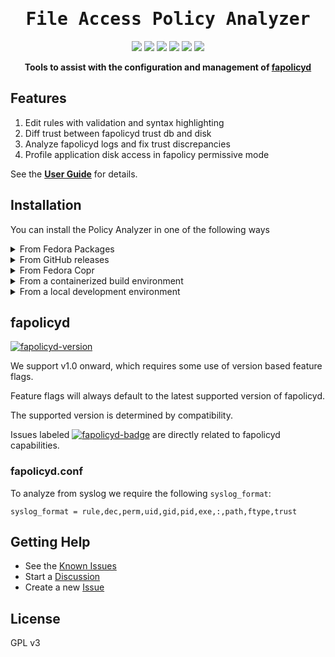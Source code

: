<div align="center">
  <h1><samp>File Access Policy Analyzer</samp></h1>


<p>
<a href="https://packages.fedoraproject.org/pkgs/fapolicy-analyzer/fapolicy-analyzer/"><img src="https://img.shields.io/fedora/v/fapolicy-analyzer?logo=fedora&label=Fedora&color=3c6eb4"></a>
<a href="https://github.com/ctc-oss/fapolicy-analyzer/releases"><img src="https://img.shields.io/github/v/release/ctc-oss/fapolicy-analyzer?color=4078c0&include_prereleases&label=GitHub&logo=github"></a>
<a href="https://copr.fedorainfracloud.org/coprs/ctc-oss/fapolicy-analyzer/"><img src="https://img.shields.io/badge/dynamic/json?color=B87333&logo=fedora&label=Copr&query=builds.latest.state&url=https%3A%2F%2Fcopr.fedorainfracloud.org%2Fapi_3%2Fpackage%3Fownername%3Dctc-oss%26projectname%3Dfapolicy-analyzer%26packagename%3Dfapolicy-analyzer%26with_latest_build%3DTrue"></a>
<img src="https://badgen.net/github/checks/ctc-oss/fapolicy-analyzer?label=CI">
<a href="https://scan.coverity.com/projects/ctc-oss-fapolicy-analyzer"><img src="https://img.shields.io/coverity/scan/26261?label=Coverity"></a>
<img src="https://img.shields.io/github/license/ctc-oss/fapolicy-analyzer?color=3c6eb4&label=License">
</p>

<p>
<strong>Tools to assist with the configuration and management of <a href="https://github.com/linux-application-whitelisting/fapolicyd">fapolicyd</a></strong>
</p>

</div>

## Features

1. Edit rules with validation and syntax highlighting
2. Diff trust between fapolicyd trust db and disk
3. Analyze fapolicyd logs and fix trust discrepancies
4. Profile application disk access in fapolicy permissive mode

See the [**User Guide**][1] for details.

## Installation

You can install the Policy Analyzer in one of the following ways

<details>

  <summary>From Fedora Packages</summary>

This installation method is currently available for Fedora EPEL 8, and Fedora 37 or later, including Rawhide.

```sh
dnf install fapolicy-analyzer
```

</details>

<details>

  <summary>From GitHub releases</summary>

[![GitHub latest release](https://shields.io/github/v/release/ctc-oss/fapolicy-analyzer?color=3c6eb4&display_name=tag&sort=semver&label=Stable&logo=github)](https://github.com/ctc-oss/fapolicy-analyzer/releases/latest)
[![GitHub Latest pre-release)](https://img.shields.io/github/v/release/ctc-oss/fapolicy-analyzer?color=3c6eb4&include_prereleases&label=Beta&logo=github)](https://github.com/ctc-oss/fapolicy-analyzer/releases)
![GitHub downloads](https://img.shields.io/github/downloads/ctc-oss/fapolicy-analyzer/total?color=3c6eb4&logo=github)

You can install the Policy Analyzer through the installers available in the [latest release](https://github.com/ctc-oss/fapolicy-analyzer/releases). <br>
Choose an RPM from the latest Fedora stable, Rawhide, and EPEL builds. <br>

</details>

<details>

  <summary>From Fedora Copr</summary>

The Copr repository contains the latest development builds and release builds prior to publishing to the Fedora repositories.

Follow this method to install a prerelease package.

### Add Copr repository

Install the ctc-oss repo with

```sh
dnf install dnf-plugins-core
dnf copr enable ctc-oss/fapolicy-analyzer
```

### Copr Release builds

Releases packages of the Policy Analyzer are generally available from Copr a week before being available from Fedora.

The Policy Analyzer can be installed from the ctc-oss repository with the normal process

`dnf install fapolicy-analyzer`

### Copr pre-release builds

Pre-release packages of the Policy Analyzer for all targets are created using the latest commit to master.

Use the `dev` tag + the commit number from the `master` branch, for example

`dnf install fapolicy-analyzer-1.0.0~dev308`

will install the prerelease 1.0.0 version at the 308th commit on the master branch.

</details>

<details>

  <summary>From a containerized build environment</summary>

Follow this method only if you have cloned the GitHub repository and have Podman installed

- `make fc-rpm` to build a Rawhide RPM
- `make el-rpm` to build a RHEL 8 RPM

After a successful build the container will copy the RPMs into the host `/tmp` directory.

</details>


<details>

  <summary>From a local development environment</summary>

Follow this method only if you have installed all required build tools

`make run`

This requires Pip + Pipenv + Python 3.6 or greater, and Rust 1.62.1 or greater.

Python and Rust dependencies will be installed during the build process.

</details>

## fapolicyd
[![fapolicyd-version](https://img.shields.io/badge/fapolicyd-1.2-3c6eb4)][2]

We support v1.0 onward, which requires some use of version based feature flags.

Feature flags will always default to the latest supported version of fapolicyd.

The supported version is determined by compatibility.

Issues labeled [![fapolicyd-badge](https://img.shields.io/github/labels/ctc-oss/fapolicy-analyzer/fapolicyd%20feature?style=flat)][3] are directly related to fapolicyd capabilities.

### fapolicyd.conf

To analyze from syslog we require the following `syslog_format`:

```
syslog_format = rule,dec,perm,uid,gid,pid,exe,:,path,ftype,trust
```

## Getting Help

- See the [Known Issues](https://github.com/ctc-oss/fapolicy-analyzer/wiki/Known-Issues)
- Start a [Discussion](https://github.com/ctc-oss/fapolicy-analyzer/discussions)
- Create a new [Issue](https://github.com/ctc-oss/fapolicy-analyzer/issues)

## License

GPL v3

[1]: https://github.com/ctc-oss/fapolicy-analyzer/wiki/User-Guide
[2]: https://github.com/ctc-oss/fapolicy-analyzer/labels/fapolicyd%20feature
[3]: https://github.com/linux-application-whitelisting/fapolicyd/blob/main/ChangeLog
